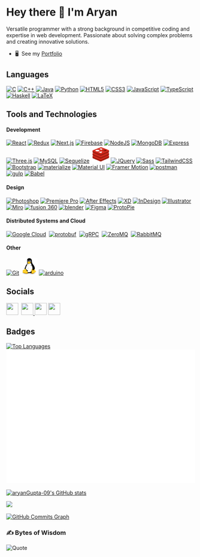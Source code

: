 Hey there 👋 I'm Aryan
============================

Versatile programmer with a strong background in competitive coding and expertise in web development. Passionate about solving complex problems and creating innovative solutions.

* 🖥️  See my [Portfolio](https://aryangupta09.netlify.app/)

## Languages

<p align="left">
<a href="https://docs.microsoft.com/en-us/cpp/?view=msvc-170" target="_blank" rel="noreferrer"><img src="https://upload.wikimedia.org/wikipedia/commons/1/18/C_Programming_Language.svg" width="45" height="45" alt="C" /></a>
<a href="https://docs.microsoft.com/en-us/cpp/?view=msvc-170" target="_blank" rel="noreferrer"><img src="https://upload.wikimedia.org/wikipedia/commons/1/18/ISO_C%2B%2B_Logo.svg" width="45" height="45" alt="C++" /></a>
<a href="https://www.oracle.com/java/" target="_blank" rel="noreferrer"><img src="https://raw.githubusercontent.com/danielcranney/readme-generator/main/public/icons/skills/java-colored.svg" width="45" height="45" alt="Java" /></a>
<a href="https://www.python.org/" target="_blank" rel="noreferrer"><img src="https://raw.githubusercontent.com/danielcranney/readme-generator/main/public/icons/skills/python-colored.svg" width="45" height="45" alt="Python" /></a>
<a href="https://developer.mozilla.org/en-US/docs/Glossary/HTML5" target="_blank" rel="noreferrer"><img src="https://raw.githubusercontent.com/danielcranney/readme-generator/main/public/icons/skills/html5-colored.svg" width="45" height="45" alt="HTML5" /></a>
<a href="https://www.w3.org/TR/CSS/#css" target="_blank" rel="noreferrer"><img src="https://raw.githubusercontent.com/danielcranney/readme-generator/main/public/icons/skills/css3-colored.svg" width="45" height="45" alt="CSS3" /></a>
<a href="https://developer.mozilla.org/en-US/docs/Web/JavaScript" target="_blank" rel="noreferrer"><img src="https://raw.githubusercontent.com/danielcranney/readme-generator/main/public/icons/skills/javascript-colored.svg" width="45" height="45" alt="JavaScript" /></a>
<a href="https://www.typescriptlang.org/" target="_blank" rel="noreferrer"><img src="https://raw.githubusercontent.com/danielcranney/readme-generator/main/public/icons/skills/typescript-colored.svg" width="45" height="45" alt="TypeScript" /></a>
<a href="https://www.haskell.org/" target="_blank" rel="noreferrer"><img src="https://upload.wikimedia.org/wikipedia/commons/thumb/1/1c/Haskell-Logo.svg/2560px-Haskell-Logo.svg.png" width="55" height="45" alt="Haskell" /></a>
<a href="https://www.latex-project.org/" target="_blank" rel="noreferrer"><img src="https://static-00.iconduck.com/assets.00/latex-icon-2014x2048-wyowdlpa.png" width="45" height="45" alt="LaTeX" /></a>
</p>

## Tools and Technologies

#### Development

<p align="left">
<a href="https://reactjs.org/" target="_blank" rel="noreferrer"><img src="https://raw.githubusercontent.com/danielcranney/readme-generator/main/public/icons/skills/react-colored.svg" width="45" height="45" alt="React" /></a>
<a href="https://redux.js.org/" target="_blank" rel="noreferrer"><img src="https://raw.githubusercontent.com/danielcranney/readme-generator/main/public/icons/skills/redux-colored.svg" width="45" height="45" alt="Redux" /></a>
<a href="https://nextjs.org/" target="_blank" rel="noreferrer"><img src="https://github.com/aryanGupta-09/aryanGupta-09/assets/96881807/131db734-30d2-4d14-81ce-0edcf8fe3f00" width="45" height="45" alt="Next.js" /></a>
<a href="https://firebase.google.com/" target="_blank" rel="noreferrer"><img src="https://upload.wikimedia.org/wikipedia/commons/4/46/Touchicon-180.png" width="45" height="45" alt="Firebase" /></a>
<a href="https://nodejs.org/en/" target="_blank" rel="noreferrer"><img src="https://raw.githubusercontent.com/danielcranney/readme-generator/main/public/icons/skills/nodejs-colored.svg" width="45" height="45" alt="NodeJS" /></a>
<a href="https://www.mongodb.com/" target="_blank" rel="noreferrer"><img src="https://raw.githubusercontent.com/danielcranney/readme-generator/main/public/icons/skills/mongodb-colored.svg" width="45" height="45" alt="MongoDB" /></a>
<a href="https://expressjs.com/" target="_blank" rel="noreferrer"><img src="https://raw.githubusercontent.com/danielcranney/readme-generator/main/public/icons/skills/express-dark.svg" width="45" height="45" alt="Express" /></a>
<a href="https://threejs.org/" target="_blank" rel="noreferrer"><img src="https://global.discourse-cdn.com/standard17/uploads/threejs/original/2X/e/e4f86d2200d2d35c30f7b1494e96b9595ebc2751.png" width="45" height="45" alt="Three.js" /></a>
<a href="https://www.mysql.com/" target="_blank" rel="noreferrer"><img src="https://raw.githubusercontent.com/danielcranney/readme-generator/main/public/icons/skills/mysql-colored.svg" width="45" height="45" alt="MySQL" /></a>
<a href="https://sequelize.org/" target="_blank" rel="noreferrer"><img src="https://user-images.githubusercontent.com/97445947/268622758-f42dab55-46e4-4b08-ab45-9ac245d03eb3.png" width="45" height="50" alt="Sequelize" /></a>&nbsp;
<a href="https://redis.io" target="_blank" rel="noreferrer"><img src="https://raw.githubusercontent.com/devicons/devicon/master/icons/redis/redis-original.svg" alt="redis" width="45" height="45"/></a>
<a href="https://jquery.com/" target="_blank" rel="noreferrer"><img src="https://raw.githubusercontent.com/danielcranney/readme-generator/main/public/icons/skills/jquery-colored.svg" width="45" height="45" alt="JQuery" /></a>
<a href="https://sass-lang.com/" target="_blank" rel="noreferrer"><img src="https://raw.githubusercontent.com/danielcranney/readme-generator/main/public/icons/skills/sass-colored.svg" width="45" height="45" alt="Sass" /></a>
<a href="https://tailwindcss.com/" target="_blank" rel="noreferrer"><img src="https://raw.githubusercontent.com/danielcranney/readme-generator/main/public/icons/skills/tailwindcss-colored.svg" width="45" height="45" alt="TailwindCSS" /></a>
<a href="https://getbootstrap.com/" target="_blank" rel="noreferrer"><img src="https://raw.githubusercontent.com/danielcranney/readme-generator/main/public/icons/skills/bootstrap-colored.svg" width="45" height="45" alt="Bootstrap" /></a>
<a href="https://materializecss.com/" target="_blank" rel="noreferrer"><img src="https://raw.githubusercontent.com/prplx/svg-logos/5585531d45d294869c4eaab4d7cf2e9c167710a9/svg/materialize.svg" alt="materialize" width="45" height="45"/></a>
<a href="https://mui.com/" target="_blank" rel="noreferrer"><img src="https://raw.githubusercontent.com/danielcranney/readme-generator/main/public/icons/skills/materialui-colored.svg" width="45" height="45" alt="Material UI" /></a>
<a href="https://www.framer.com/motion/" target="_blank" rel="noreferrer"><img src="https://cdn.worldvectorlogo.com/logos/framer-motion.svg" width="38" height="38" alt="Framer Motion" /></a>
<a href="https://postman.com" target="_blank" rel="noreferrer"><img src="https://www.vectorlogo.zone/logos/getpostman/getpostman-icon.svg" alt="postman" width="45" height="45"/></a>
<a href="https://gulpjs.com" target="_blank" rel="noreferrer"><img src="https://raw.githubusercontent.com/gulpjs/artwork/master/gulp-2x.png" alt="gulp" width="20" height="45"/></a>
<a href="https://babeljs.io/" target="_blank" rel="noreferrer"><img src="https://upload.wikimedia.org/wikipedia/commons/0/02/Babel_Logo.svg" width="45" height="45" alt="Babel" /></a>
</p>

#### Design

<p align="left">
<a href="https://www.adobe.com/in/products/photoshop.html" target="_blank" rel="noreferrer"><img src="https://upload.wikimedia.org/wikipedia/commons/a/af/Adobe_Photoshop_CC_icon.svg" width="45" height="45" alt="Photoshop" /></a>
<a href="https://www.adobe.com/in/products/premiere.html" target="_blank" rel="noreferrer"><img src="https://upload.wikimedia.org/wikipedia/commons/4/40/Adobe_Premiere_Pro_CC_icon.svg" width="45" height="45" alt="Premiere Pro" /></a>
<a href="https://www.adobe.com/in/products/aftereffects.html" target="_blank" rel="noreferrer"><img src="https://upload.wikimedia.org/wikipedia/commons/c/cb/Adobe_After_Effects_CC_icon.svg" width="45" height="45" alt="After Effects" /></a>
<a href="https://www.adobe.com/in/products/xd.html" target="_blank" rel="noreferrer"><img src="https://upload.wikimedia.org/wikipedia/commons/c/c2/Adobe_XD_CC_icon.svg" width="45" height="45" alt="XD" /></a>
<a href="https://www.adobe.com/in/products/indesign.html" target="_blank" rel="noreferrer"><img src="https://upload.wikimedia.org/wikipedia/commons/4/48/Adobe_InDesign_CC_icon.svg" width="45" height="45" alt="InDesign" /></a>
<a href="adobe.com/in/products/illustrator.html" target="_blank" rel="noreferrer"><img src="https://upload.wikimedia.org/wikipedia/commons/f/fb/Adobe_Illustrator_CC_icon.svg" width="45" height="45" alt="Illustrator" /></a>
<a href="https://miro.com/" target="_blank" rel="noreferrer"><img src="https://asset.brandfetch.io/idAnDTFapY/idYC5f2L1X.png" width="45" height="45" alt="Miro" /></a>
<a href="https://www.autodesk.in/products/fusion-360/overview" target="_blank" rel="noreferrer"><img src="https://images.g2crowd.com/uploads/product/image/large_detail/large_detail_08cbb05caf3271616f7fef03768dfbf5/fusion-360.png" alt="fusion 360" width="45" height="45"/></a>
<a href="https://www.blender.org/" target="_blank" rel="noreferrer"><img src="https://upload.wikimedia.org/wikipedia/commons/0/0c/Blender_logo_no_text.svg" alt="blender" width="45" height="45"/></a>
<a href="https://www.figma.com/" target="_blank" rel="noreferrer"><img src="https://raw.githubusercontent.com/danielcranney/readme-generator/main/public/icons/skills/figma-colored.svg" width="45" height="45" alt="Figma" /></a>
<a href="https://www.protopie.io/" target="_blank" rel="noreferrer"><img src="https://seeklogo.com/images/P/protopie-logo-A51D8D3BEE-seeklogo.com.png" width="42" height="42" alt="ProtoPie" /></a>
</p>

#### Distributed Systems and Cloud

<p align="left">
<a href="https://cloud.google.com/" target="_blank" rel="noreferrer"><img src="https://static-00.iconduck.com/assets.00/google-cloud-icon-1024x823-wiwlyizc.png" height="42" alt="Google Cloud" /></a>&nbsp;
<a href="https://protobuf.dev/" target="_blank" rel="noreferrer"><img src="https://github.com/aryanGupta-09/aryanGupta-09/assets/96881807/336ba9db-4e52-430d-9fac-77a3bf6c6f3d" width="67" height="40" alt="protobuf" /></a>&nbsp;
<a href="https://grpc.io/" target="_blank" rel="noreferrer"><img src="https://github.com/aryanGupta-09/OnlineShoppingPlatform-using-gRPC/assets/96881807/4f1a5d76-cc79-448b-91b1-2bad3a464333" height="45" alt="gRPC" /></a>&nbsp;
<a href="https://zeromq.org/" target="_blank" rel="noreferrer"><img src="https://github.com/aryanGupta-09/aryanGupta-09/assets/96881807/460e6a58-9d9e-46b1-9be2-6527183b0719" width="42" height="42" alt="ZeroMQ" /></a>&nbsp;
<a href="https://www.rabbitmq.com/" target="_blank" rel="noreferrer"><img src="https://cdn.freebiesupply.com/logos/large/2x/rabbitmq-logo-png-transparent.png" width="40" height="40" alt="RabbitMQ" /></a>
</p>

#### Other

<p align="left">
<a href="https://git-scm.com/" target="_blank" rel="noreferrer"><img src="https://raw.githubusercontent.com/danielcranney/readme-generator/main/public/icons/skills/git-colored.svg" width="45" height="45" alt="Git" /></a>
<a href="https://www.linux.org/" target="_blank" rel="noreferrer"><img src="https://raw.githubusercontent.com/devicons/devicon/master/icons/linux/linux-original.svg" alt="linux" width="45" height="45"/></a>
<a href="https://www.arduino.cc/" target="_blank" rel="noreferrer"> <img src="https://cdn.worldvectorlogo.com/logos/arduino-1.svg" alt="arduino" width="45" height="45"/> </a>
</p>

## Socials

<p align="left">
  <a href="https://www.linkedin.com/in/aryangupta09" target="_blank" rel="noreferrer"><img src="https://raw.githubusercontent.com/danielcranney/readme-generator/main/public/icons/socials/linkedin.svg" width="32" height="32" /></a>&nbsp;
  <a href="https://codeforces.com/profile/DevilCoder_09" target="_blank" rel="noreferrer">
    <picture>
      <img src="https://github.com/aryanGupta-09/aryanGupta-09/assets/96881807/825af0e4-fa53-4714-87ae-fdcae1997d99" width="32" height="32" />
    </picture>
  </a>
  <a href="https://leetcode.com/DevilCoder_09/" target="_blank" rel="noreferrer"><img src="https://upload.wikimedia.org/wikipedia/commons/8/8e/LeetCode_Logo_1.png" width="32" height="32" /></a>
  <a href="https://www.codechef.com/users/devilcoder_09" target="_blank" rel="noreferrer">
    <picture>
      <img src="https://github.com/aryanGupta-09/aryanGupta-09/assets/96881807/88a1e6df-904a-43d8-bb09-b57df9032b59" width="32" height="32" />
    </picture>
  </a>
</p>

## Badges

<a href="#" align="left"><img src="https://github-readme-stats.vercel.app/api/top-langs/?username=aryanGupta-09&langs_count=20&title_color=ffffff&text_color=ffffff&icon_color=6456f1&bg_color=1c1917&hide_border=true&locale=en&custom_title=Top%20%Languages&layout=donut" alt="Top Languages" /></a>
&nbsp;&nbsp;
<a href="https://codeforces.com/profile/DevilCoder_09"><img src="https://raw.githubusercontent.com/aryanGupta-09/cf-stats/main/output/light_card.svg#gh-dark-mode-only" alt="aryanGupta-09's Codeforces stats" /></a>

<a href="#"><img src="https://github-readme-stats.vercel.app/api?username=aryanGupta-09&show_icons=true&count_private=true&title_color=6456f1&text_color=ffffff&icon_color=6456f1&bg_color=1c1917&hide_border=true" alt="aryanGupta-09's GitHub stats" /></a>

<a href="#"><img src="https://github-readme-streak-stats.herokuapp.com/?user=aryanGupta-09&stroke=ffffff&background=1c1917&ring=6366f1&fire=6366f1&currStreakNum=ffffff&currStreakLabel=6366f1&sideNums=ffffff&sideLabels=ffffff&dates=ffffff&hide_border=true" /></a>

<a href="#"><img src="https://github-readme-activity-graph.vercel.app/graph?username=aryanGupta-09&bg_color=1c1917&color=ffffff&line=6456f1&point=ffffff&area_color=1c1917&area=true&hide_border=true&custom_title=GitHub%20Commits%20Graph" alt="GitHub Commits Graph" /></a>

### ✍️ Bytes of Wisdom
<picture>
  <img alt="Quote" src="https://quotes-github-readme.vercel.app/api?type=horizontal&theme=tokyonight">
</picture>
